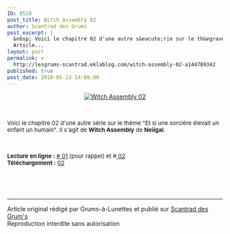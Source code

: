 ```yaml
---
ID: 8528
post_title: Witch Assembly 02
author: Scantrad des Grums
post_excerpt: |
  &nbsp; Voici le chapitre 02 d'une autre s&eacute;rie sur le th&egrave;me "Et si une sorci&egrave;re &eacute;levait un enfant un humain". Il s'agit de Witch Assembly de Neiigal . &nbsp; Lecture en ligne : # 01 (pour rappel) et # 02 &nbsp; &nbsp; &nbsp; &nbsp; &nbsp; &nbsp; &nbsp; &nbsp; &nbsp; &nbsp; &nbsp; &nbsp; &nbsp; &nbsp; &nbsp; &nbsp; &nbsp; &nbsp; &nbsp; &nbsp;&nbsp; T&eacute;l&eacute;chargement : &nbsp; 02 &nbsp;
  Article...
layout: post
permalink: >
  http://lesgrums-scantrad.eklablog.com/witch-assembly-02-a144789342
published: true
post_date: 2018-05-23 14:00:00
---
```

<p style="text-align: center;"><a href="http://ekladata.com/L5dsnp_xwQ0V_0QUX8Tl_06274o.jpg"><img src="http://ekladata.com/L5dsnp_xwQ0V_0QUX8Tl_06274o@500x381.jpg" alt="Witch Assembly 02"/></a></p>
<p style="text-align: center;">&nbsp;</p>
<p style="text-align: left;"><span style="font-size: 10pt;">Voici le chapitre 02 d'une autre s&eacute;rie sur le th&egrave;me "Et si une sorci&egrave;re &eacute;levait un enfant un humain". Il s'agit de <strong>Witch Assembly</strong> de <strong>Neiigal</strong>.</span></p>
<p style="text-align: left;">&nbsp;</p>
<p style="text-align: left;"><span style="font-size: 10pt;"><strong>Lecture en ligne :</strong> <a href="http://lesgrums-lel.eklablog.com/the-witch-assembly-chapitre-01-g185304"># 01</a> (pour rappel) et #<a href="http://lesgrums-lel.eklablog.com/witch-assembly-chapitre-02-g186116"> 02</a> &nbsp; &nbsp; &nbsp; &nbsp; &nbsp; &nbsp; &nbsp; &nbsp; &nbsp; &nbsp; &nbsp; &nbsp; &nbsp; &nbsp; &nbsp; &nbsp; &nbsp; &nbsp; &nbsp; &nbsp;&nbsp; <strong>T&eacute;l&eacute;chargement :</strong>&nbsp;<a href="http://www.mediafire.com/view/4ca81nblkqj2qba/%2528Les_Grums%2529_Witch_Assembly_02.jpg/file">02</a> </span></p>
<p style="text-align: left;">&nbsp;</p><br /><hr />Article original rédigé par Grums-à-Lunettes et publié sur <a href="http://lesgrums-scantrad.eklablog.com/">Scantrad des Grum's</a> <br /> Reproduction interdite sans autorisation